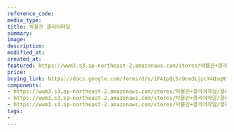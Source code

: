 ```yaml
---
reference_code:
media_type:
title: 박물관 클리어파일
summary:
image:
description:
modified_at:
created_at:
featured: https://wwm3.s3.ap-northeast-2.amazonaws.com/stores/박물관+클리어파일/클리어파일+뒷면.jpg
price: 
buying_link: https://docs.google.com/forms/d/e/1FAIpQLSc9nedLjpcX4QsqHfsDClSUvnY_z8JjKZMrkfDJmnqozNUliA/viewform
components:
- https://wwm3.s3.ap-northeast-2.amazonaws.com/stores/박물관+클리어파일/클리어파일+뒷면.jpg
- https://wwm3.s3.ap-northeast-2.amazonaws.com/stores/박물관+클리어파일/클리어파일3.png
- https://wwm3.s3.ap-northeast-2.amazonaws.com/stores/박물관+클리어파일/클리어파일4.jpg
tags:
-
---
```

